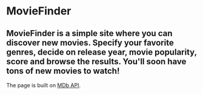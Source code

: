 # MovieFinder

MovieFinder is a simple site where you can discover new movies.
Specify your favorite genres, decide on release year, movie popularity, score and browse the results. You'll soon have tons of new movies to watch!
---
The page is built on [MDb API](https://developers.themoviedb.org/3/).
